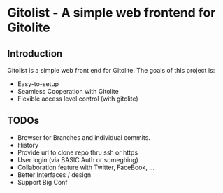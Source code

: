 # Gitolist - A simple web frontend for Gitolite

## Introduction
Gitolist is a simple web front end for Gitolite. The goals of this project is:

* Easy-to-setup
* Seamless Cooperation with Gitolite
* Flexible access level control (with gitolite)

## TODOs

* Browser for Branches and individual commits.
* History
* Provide url to clone repo thru ssh or https
* User login (via BASIC Auth or someghing)
* Collaboration feature with Twitter, FaceBook, ...
* Better Interfaces / design
* Support Big Conf
